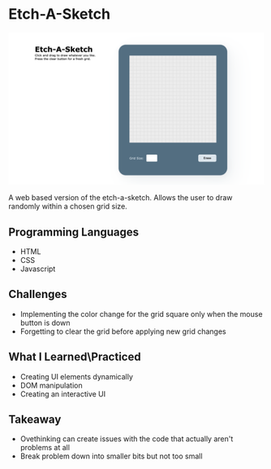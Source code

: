 # Etch-A-Sketch

![Etch-A-Sketch preview screenshot](/images/Etch-A-Sketch.png?raw=true 'Etch-A-Sketch')

A web based version of the etch-a-sketch. Allows the user to draw randomly within a chosen grid size.

## Programming Languages

-   HTML
-   CSS
-   Javascript

## Challenges

-   Implementing the color change for the grid square only when the mouse button is down
-   Forgetting to clear the grid before applying new grid changes

## What I Learned\Practiced

-   Creating UI elements dynamically
-   DOM manipulation
-   Creating an interactive UI

## Takeaway

-   Ovethinking can create issues with the code that actually aren't problems at all
-   Break problem down into smaller bits but not too small
